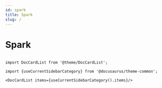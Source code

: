 ```yaml
---
id: spark
title: Spark
slug: /
---
```


# Spark

```mdx-code-block

import DocCardList from '@theme/DocCardList';

import {useCurrentSidebarCategory} from '@docusaurus/theme-common';

<DocCardList items={useCurrentSidebarCategory().items}/>

```